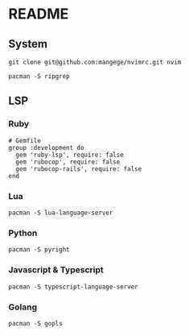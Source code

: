 # README

## System

```
git clone git@github.com:mangege/nvimrc.git nvim

pacman -S ripgrep
```


## LSP

### Ruby

```
# Gemfile
group :development do
  gem 'ruby-lsp', require: false
  gem 'rubocop', require: false
  gem 'rubocop-rails', require: false
end
```

### Lua

```
pacman -S lua-language-server
```

### Python

```
pacman -S pyright
```

### Javascript & Typescript

```
pacman -S typescript-language-server
```

### Golang

```
pacman -S gopls
```
